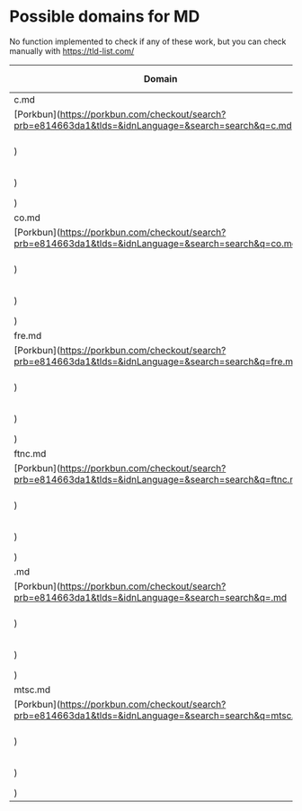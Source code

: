 # Possible domains for MD

No function implemented to check if any of these work, but you can check manually with https://tld-list.com/

| Domain | Porkbun | NameCheap | Google Domains |
|---|---|---|---|
| c.md | [Porkbun](https://porkbun.com/checkout/search?prb=e814663da1&tlds=&idnLanguage=&search=search&q=c.md) | [Namecheap](https://www.namecheap.com/domains/registration/results/?domain=c.md) | [Google](https://domains.google.com/registrar/search?searchTerm=c.md) |
| co.md | [Porkbun](https://porkbun.com/checkout/search?prb=e814663da1&tlds=&idnLanguage=&search=search&q=co.md) | [Namecheap](https://www.namecheap.com/domains/registration/results/?domain=co.md) | [Google](https://domains.google.com/registrar/search?searchTerm=co.md) |
| fre.md | [Porkbun](https://porkbun.com/checkout/search?prb=e814663da1&tlds=&idnLanguage=&search=search&q=fre.md) | [Namecheap](https://www.namecheap.com/domains/registration/results/?domain=fre.md) | [Google](https://domains.google.com/registrar/search?searchTerm=fre.md) |
| ftnc.md | [Porkbun](https://porkbun.com/checkout/search?prb=e814663da1&tlds=&idnLanguage=&search=search&q=ftnc.md) | [Namecheap](https://www.namecheap.com/domains/registration/results/?domain=ftnc.md) | [Google](https://domains.google.com/registrar/search?searchTerm=ftnc.md) |
| .md | [Porkbun](https://porkbun.com/checkout/search?prb=e814663da1&tlds=&idnLanguage=&search=search&q=.md) | [Namecheap](https://www.namecheap.com/domains/registration/results/?domain=.md) | [Google](https://domains.google.com/registrar/search?searchTerm=.md) |
| mtsc.md | [Porkbun](https://porkbun.com/checkout/search?prb=e814663da1&tlds=&idnLanguage=&search=search&q=mtsc.md) | [Namecheap](https://www.namecheap.com/domains/registration/results/?domain=mtsc.md) | [Google](https://domains.google.com/registrar/search?searchTerm=mtsc.md) |
